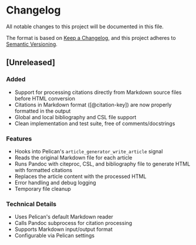 # Changelog

All notable changes to this project will be documented in this file.

The format is based on [Keep a Changelog](https://keepachangelog.com/en/1.0.0/),
and this project adheres to [Semantic Versioning](https://semver.org/spec/v2.0.0.html).

## [Unreleased]

### Added
- Support for processing citations directly from Markdown source files before HTML conversion
- Citations in Markdown format ([@citation-key]) are now properly formatted in the output
- Global and local bibliography and CSL file support
- Clean implementation and test suite, free of comments/docstrings

### Features
- Hooks into Pelican's `article_generator_write_article` signal
- Reads the original Markdown file for each article
- Runs Pandoc with citeproc, CSL, and bibliography file to generate HTML with formatted citations
- Replaces the article content with the processed HTML
- Error handling and debug logging
- Temporary file cleanup

### Technical Details
- Uses Pelican's default Markdown reader
- Calls Pandoc subprocess for citation processing
- Supports Markdown input/output format
- Configurable via Pelican settings 